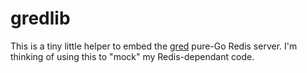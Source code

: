 # gredlib

This is a tiny little helper to embed the [gred](https://github.com/PuerkitoBio/gred) pure-Go Redis server. I'm thinking of using this to "mock" my Redis-dependant code. 